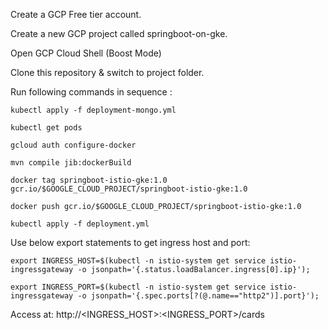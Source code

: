 Create a GCP Free tier account.

Create a new GCP project called springboot-on-gke.

Open GCP Cloud Shell (Boost Mode)

Clone this repository & switch to project folder.

Run following commands in sequence :

`kubectl apply -f deployment-mongo.yml`

`kubectl get pods`

`gcloud auth configure-docker`

`mvn compile jib:dockerBuild`

`docker tag springboot-istio-gke:1.0 gcr.io/$GOOGLE_CLOUD_PROJECT/springboot-istio-gke:1.0`

`docker push gcr.io/$GOOGLE_CLOUD_PROJECT/springboot-istio-gke:1.0`

`kubectl apply -f deployment.yml`

Use below export statements to get ingress host and port:

`export INGRESS_HOST=$(kubectl -n istio-system get service istio-ingressgateway -o jsonpath='{.status.loadBalancer.ingress[0].ip}');`

`export INGRESS_PORT=$(kubectl -n istio-system get service istio-ingressgateway -o jsonpath='{.spec.ports[?(@.name=="http2")].port}');`

Access at: http://<INGRESS_HOST>:<INGRESS_PORT>/cards
